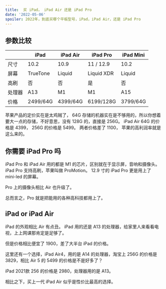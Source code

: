 ```yaml
---
title:  买 iPad， iPad Air 还是 iPad Pro
date: '2022-05-06'
spoiler: 2022年，到底买哪个平板型号，iPad，iPad Air，还是 iPad Pro
---
```


## 参数比较

|   | iPad  | iPad Air  | iPad Pro  | iPad Mini  |
|---|---|---|---|---|
| 尺寸 | 10.2  | 10.9  | 11 / 12.9  | 10.2  |
| 屏幕 | TrueTone  | Liquid   | Liquid XDR  | Liquid  |
| 高刷 | 否 | 否 | 是 | 否 |
| 处理器 | A13 | M1 | M1 | A15 |
| 价格 | 2499/64G | 4399/64G | 6199/128G | 3799/64G|


苹果产品的定价实在是太鸡贼了， 64G 存储的机器实在是不够用的，所以你想着要大一点的存储，不好意思，没有 128G 的，直接是 256G。 iPad Air 64G 的价格是 4399， 256G 的价格是 5499。 两者价格差了 1100， 苹果的高利润率就是这么来的。

## 你需要 iPad Pro 吗

iPad Pro 和 iPad Air 用的都是 M1 的芯片，区别就在于显示屏，音响和摄像头。 iPad Pro 支持高刷，苹果叫做 ProMotion。 12.9 寸的 iPad Pro 更是用上了 mini-led 的屏幕。

Pro 上的摄像头相比 Air 也升级了。

总而言之，Pro 就是把能用的各种高科技都用上了。

## iPad or iPad Air

iPad 的外观相比 Air 有点丑。 iPad 用的还是 A13 的处理器，给家里人来看看电视，上上网课那肯定是足够了。

但是价格相比便宜了 1900，差了大半台 iPad 的价格。

这里还有一个选择，iPad Air4，用的是 A14 的处理器，淘宝上 256G 的价格是 3829，相比 Air 5 的 5499 的价格是不是好多了？

iPad 2021款 256 的价格是 2980，处理器用的是 A13。

相比之下，买上一代 iPad Air 似乎是性价比最高的选择。
